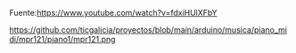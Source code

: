 Fuente:https://www.youtube.com/watch?v=fdxiHUlXFbY

https://github.com/ticgalicia/proyectos/blob/main/arduino/musica/piano_midi/mpr121/piano1/mpr121.png
